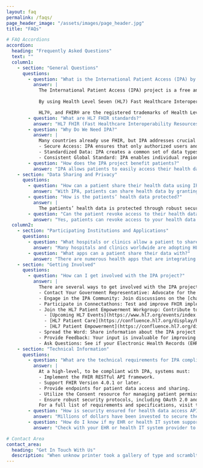 ```yaml
---
layout: faq
permalink: /faqs/
page_header_image: "/assets/images/page_header.jpg"
title: "FAQs"

# FAQ Accordions
accordion:
  heading: "Frequently Asked Questions"
  text: ""
  column1:
    - section: "General Questions"
      questions:
        - question: "What is the International Patient Access (IPA) by HL7® FHIR® project?"
          answer: |
            The International Patient Access (IPA) project is a free and open initiative aimed at empowering patients worldwide by enabling secure, selective sharing of their health data across different healthcare systems. 
            
            By using Health Level Seven (HL7) Fast Healthcare Interoperability Resources (FHIR) standards, IPA ensures that patients can control who accesses their health information while maintaining the highest levels of data protection and privacy.

            HL7®, and FHIR® are the registered trademarks of Health Level Seven International and their use of these trademarks does not constitute an endorsement by HL7.
        - question: "What are HL7 FHIR standards?"
          answer: "HL7 FHIR (Fast Healthcare Interoperability Resources) standards are a set of free and open guidelines developed by Health Level Seven International (HL7) to facilitate the exchange of healthcare information electronically. FHIR standards ensure that health data can be shared and understood across different systems and platforms, promoting interoperability and improved patient care."
        - question: "Why Do We Need IPA?"
          answer: | 
            Many countries already use FHIR, but IPA addresses crucial limitations:
            - Secure Access: IPA ensures that only authorized users and apps can access health information, protecting patient privacy.  It defines how apps get permission to access data using standard methods (like OAuth 2.0).
            - Standardized Data: IPA creates a common set of data types and formats.  This means medical apps can work consistently across different systems worldwide, simplifying development, improving interoperability and patient access.
            - Consistent Global Standard: IPA enables individual regions and nations to reuse a proven FHIR standard to further a digital health it economy, and improve interoperability.
        - question: "How does the IPA project benefit patients?"
          answer: "IPA allows patients to easily access their health data from various healthcare providers. With easy access, patients become more informed and engaged in their healthcare decisions. This can lead to better health outcomes as patients can track their conditions, understand their treatments, and communicate more effectively with their healthcare providers."
    - section: "Data Sharing and Privacy"
      questions:
        - question: "How can a patient share their health data using IPA?"
          answer: "With IPA, patients can share health data by granting access to specific health apps. This is done through consent management features within IPA-compliant systems, allowing the patient to control who sees their information and for what purposes."
        - question: "How is the patients’ health data protected?"
          answer: |
            The patients’ health data is protected through robust security measures, including encryption, secure authentication, and compliance with data protection regulations such as the [General Data Protection Regulation](https://gdpr.eu/what-is-gdpr/){: target="_blank} (GDPR) and the [Health Insurance Portability and Accountability Act](https://www.cdc.gov/phlp/php/resources/health-insurance-portability-and-accountability-act-of-1996-hipaa.html){: target="_blank"} (HIPAA).
        - question: "Can the patient revoke access to their health data?"
          answer: "Yes, patients can revoke access to your health data at any time, as patient-controlled consent is a key feature of our system. However, it's important to note that any data that was accessed prior to revocation will still be subject to the privacy policy of the app or health system that accessed the information. This means that the patient should review their policies to understand how your data will be handled after access is revoked."
  column2:
    - section: "Participating Institutions and Applications"
      questions:
        - question: "What hospitals or clinics allow a patient to share their data using IPA?"
          answer: "Many hospitals and clinics worldwide are adopting HL7 FHIR standards and participating in the IPA project. To find out if your local healthcare providers support IPA, check with them directly or visit our [official blog](https://blog.hl7.org/international-patient-access) for a list of participating institutions."
        - question: "What apps can a patient share their data with?"
          answer: "There are numerous health apps that are integrating with IPA to provide seamless data sharing capabilities. These range from personal health management tools to specialized medical applications. For a sample list of compatible apps, visit our [official blog](https://blog.hl7.org/international-patient-access)."
    - section: "Getting Involved"
      questions:
        - question: "How can I get involved with the IPA project?"
          answer: |
            There are several ways to get involved with the IPA project:
            - Contact Your Government Representative: Advocate for the adoption of IPA standards in national healthcare policies.
            - Engage in the IPA Community: Join discussions on the [chat.fhir.org](https://chat.fhir.org/#narrow/channel/261969-IPA){: target="_blank"} chat server.
            - Participate in Connectathons: Test and improve FHIR implementations in collaborative events.
            - Join the HL7 Patient Empowerment Workgroup: Contribute to initiatives that enhance patient engagement and control over their health data.
              - [Upcoming HL7 Events](https://www.hl7.org/events/index.cfm){: target="_blank"}
              - [HL7 Patient Care](https://confluence.hl7.org/display/PC){: target="_blank"}
              - [HL7 Patient Empowerment](https://confluence.hl7.org/display/PE){: target="_blank"}
            - Spread the Word: Share information about the IPA project with your network.
            - Provide Feedback: Your input is invaluable for improving IPA standards.
            - Ask Questions: See if your Electronic Health Records (EHR) vendor supports IPA.
    - section: "Technical Information"
      questions:
        - question: "What are the technical requirements for IPA compliance?"
          answer: |
            At a high-level, to be compliant with IPA, systems must:
            - Implement the FHIR RESTful API framework.
            - Support FHIR Version 4.0.1 or later.
            - Provide endpoints for patient data access and sharing.
            - Utilize the Consent resource for managing patient permissions.
            - Ensure robust security protocols, including OAuth 2.0 and SMART on FHIR.
            For a full list of requirements and specifications, visit the [International Patient Access API Specification](https://hl7.org/fhir/uv/ipa/){: target="_blank"}
        - question: "How is security ensured for health data access APIs?"
          answer: "Millions of dollars have been invested to secure the SMART App Launch mechanisms within the International Patient Access (IPA) framework. Some jurisdictions have confidently opted to forgo app certification, allowing developers to innovate confidently while ensuring patient data is protected. Regardless of the certification framework in use within a jurisdiction, IPA enables robust security and empowers reliable, efficient health information management."
        - question: "How do I know if my EHR or health IT system supports IPA?"
          answer: "Check with your EHR or health IT system provider to confirm their support for HL7 FHIR IPA standards. You can also refer to our [official blog](https://blog.hl7.org/international-patient-access) for a list of compliant systems and providers."

# Contact Area
contact_area:
  heading: "Get In Touch With Us"
  description: "When unknow printer took a gallery of type and scramblted it to make a type specimen book"
---
```

